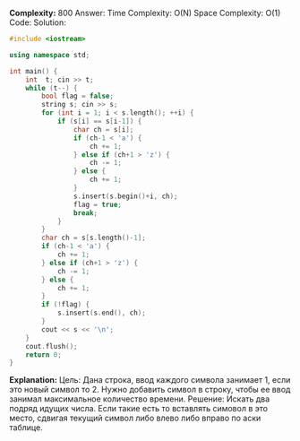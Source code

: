 **Complexity:** 800
Answer:
	Time Complexity: O(N)
	Space Complexity: O(1)
Code:
Solution:
```cpp
#include <iostream>

using namespace std;

int main() {
    int  t; cin >> t;
    while (t--) {
        bool flag = false;
        string s; cin >> s;
        for (int i = 1; i < s.length(); ++i) {
            if (s[i] == s[i-1]) {
                char ch = s[i];
                if (ch-1 < 'a') {
                    ch += 1;
                } else if (ch+1 > 'z') {
                    ch -= 1;
                } else {
                    ch += 1;
                }
                s.insert(s.begin()+i, ch);
                flag = true;
                break;
            }
        }
        char ch = s[s.length()-1];
        if (ch-1 < 'a') {
            ch += 1;
        } else if (ch+1 > 'z') {
            ch -= 1;
        } else {
            ch += 1;
        }
        if (!flag) {
            s.insert(s.end(), ch);
        }
        cout << s << '\n';
    }
    cout.flush();
    return 0;
}
```
**Explanation:**
	Цель: Дана строка, ввод каждого символа занимает 1, если это новый символ то 2. Нужно добавить символ в строку, чтобы ее ввод занимал максимальное количество времени.
	Решение: Искать два подряд идущих числа. Если такие есть то вставлять симовол в это место, сдвигая текущий символ либо влево либо вправо по аски таблице.